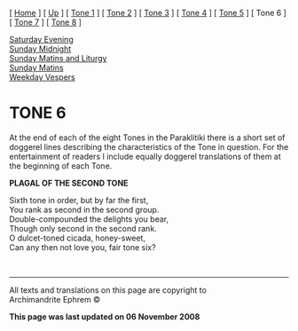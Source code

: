 \[ [Home](index.md) \] \[ [Up](oktoich.md) \] \[ [Tone 1](tone1.md) \]
\[ [Tone 2](tone2.md) \] \[ [Tone 3](tone3.md) \]
\[ [Tone 4](tone4.md) \] \[ [Tone 5](tone5.md) \] \[ Tone 6 \]
\[ [Tone 7](tone7.md) \] \[ [Tone 8](tone8.md) \]

[Saturday Evening](sat6e.md)  
[Sunday Midnight](sun6nc.md)  
[Sunday Matins and Liturgy](sun6m.md)  
[Sunday Matins](sunday_matins_2.md)  
[Weekday Vespers](weekday_vespers7.md)

# TONE 6

At the end of each of the eight Tones in the Paraklitiki there is a
short set of doggerel lines describing the characteristics of the Tone
in question. For the entertainment of readers I include equally doggerel
translations of them at the beginning of each Tone.

**PLAGAL OF THE SECOND TONE**

Sixth tone in order, but by far the first,  
You rank as second in the second group.  
Double-compounded the delights you bear,  
Though only second in the second rank.  
O dulcet-toned cicada, honey-sweet,  
Can any then not love you, fair tone six?

 

-----

All texts and translations on this page are copyright to  
Archimandrite Ephrem ©

**This page was last updated on 06 November 2008**

